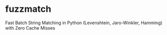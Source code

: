 # fuzzmatch
Fast Batch String Matching in Python (Levenshtein, Jaro-Winkler, Hamming) with Zero Cache Misses
